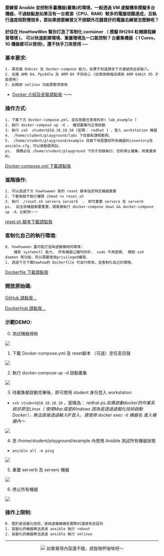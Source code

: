 


#### 要練習 Ansible 並控制多臺機器(叢集)的環境，一般透過 VM 虛擬機來模擬多台機器，不過缺點是如果沒有一台資源（CPU、RAM）較多的電腦很難達成，且執行速度相對慢很多，那如果想要練習又不想額外花錢買好的電腦去練習怎麼辦呢？

#### 好佳在 HowHowWen 幫你打造了客制化 container （ 模擬 RH294 紅帽課程練習環境 )， 可以快速創建環境、重置環境及一口氣控制 7 台叢集機器（ 1 Cores， 1G 機器都可以使用)，還不快手刀來使用  ~~


### 基本要求:


```
1. 需具備 Dokcer 及 Docker-compose 能力，如果不知道請自下方連結快去安裝八。
2. 支援 AMD 64、Ppc64le 及 ARM 64 不同核心 (如使用樹梅派請用 ARM 64bit OS 才能使用)
3. 如開啟 selinux 功能需暫停使用
```


* [Docker 介紹及安裝請點我](https://jeffwen0105.com/dokcer-%e8%b2%a8%e6%ab%83%e5%ae%b9%e5%99%a8%e5%85%a9%e4%b8%89%e4%ba%8b/) ～～


### 操作方式:

```
1. 下載下方 Docker-compose.yml，並存放置任意資料夾( lab_example )
2. 執行 docker-compose up -d ， 確認叢集均正常啟動
3. 執行 ssh  student@10.10.10.10 (密碼： redhat ) ，登入 workstation 機器
4.  /home/student/playground/labs 下目錄有課程範例。
5.  /home/student/playground/example 目錄下有配置好所有機器的inventory及ansible.cfg，可以做驗證測試。
ps.  請務必在 /home/student/playground 下的子目錄執行，否則停止叢集，將重置資料。
```

[Docker-compose.yml 下載請點我](https://jeffwen0105.github.io/Ansible/init/docker-compose.yml)


### 進階操作:

```
1. 可以透過下方 howhowwen 寫的 reset 腳本指定特定機器重置
2. 下載後賦予執行權限 chmod +x reset.sh
3. 執行 ./reset.sh servera serverb  ， 即可重置 servera 及 serverb
ps.  如全部機器都要重置，請直接執行 docker-compose down && docker-compose up -d，比較快～～
```




[reset.sh 腳本下載請點我](https://jeffwen0105.github.io/Ansible/init/reset.sh)


### 客制化自己的執行環境:

```
0. howhowwen 盡可能打造與虛擬機相同環境：
    擁有 systemctl 能力、 所有機器公鑰均同步、 sudo 不用密碼、 開啟 ssh daemon 等功能，所以需要使用privileged權限。
1. 透過下方下載howhow的 Dockerfile 可自行修改，並客制化自己的環境。
```

[Dockerfile 下載請點我](https://jeffwen0105.github.io/Ansible/init/Dockerfile)


### 開放原始碼:

[GitHub 請點我 ..](https://github.com/JeffWen0105/Ansible)

[DockerHub 請點我 ..](https://hub.docker.com/r/jeffwen0105/ansible_server)

### 示範DEMO:

0. 測試機器規格

![](https://i.imgur.com/OIli6WR.png)

1. 下載 Docker-compose.yml 及 reset腳本 （可選）至任意目錄

![](https://i.imgur.com/VHVdTjP.png)

2. 執行 docker-compose up -d 啟動叢集

![](https://i.imgur.com/QcAzY1c.png)

3. 待叢集都啟動完畢後，即可使用 student 身份登入 workstation
*  ```ssh student@10.10.10.10``` ，密碼為： redhat
*ps.如果啟動docker的作業系統非原生Linux（ 使用Mac或是Windows 因為是透過虛擬化技術啟動Docker），無法直接透過輸入IP登入，請使用 docker exec -it 機器名 進入機器內～*

![](https://i.imgur.com/CEeB2mk.png)

4. 至 /home/student/playground/example 內使用 Ansible 測試所有機器狀態

* ```ansible all -m ping```

![](https://i.imgur.com/HL06U61.png)

5. 重置 serverb 及 serverc 機器

![](https://i.imgur.com/cQkVOuu.png)

6. 停止所有機器

![](https://i.imgur.com/EcfqB4t.png)




### 操作上限制:

```
0. 囿於是容器化技術，故與虛擬機擁有實際OS還是有些區別
1. 容器化的機器無法透過 ansible 執行 reboot 
2. 容器化的機器無法透過 ansible 執行 selinux
```

---

<center>

[![](https://i.imgur.com/sgdmN00.png)](https://buymeacoffee.com/jeffwen0105)
如果覺得內容還不錯，請我喝杯咖啡吧～

</center>
